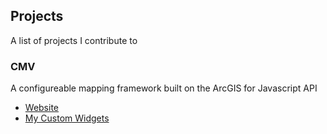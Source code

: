 ## Projects
A list of projects I contribute to

### CMV
A configureable mapping framework built on the ArcGIS for Javascript API

* [Website](http://github.com/cmv/cmv-app)
* [My Custom Widgets](https://github.com/roemhildtg/cmv-widgets)
